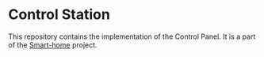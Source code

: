 # Control Station

This repository contains the implementation of the Control Panel. It is a part of the [Smart-home](https://github.com/pklimuk-eng-thesis/smart-home) project.
